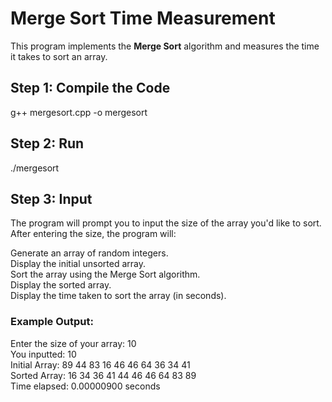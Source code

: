 # Merge Sort Time Measurement

This program implements the **Merge Sort** algorithm and measures the time it takes to sort an array.

## Step 1: Compile the Code

g++ mergesort.cpp -o mergesort

## Step 2: Run

./mergesort

## Step 3: Input

The program will prompt you to input the size of the array you'd like to sort. After entering the size, the program will:

Generate an array of random integers.  
Display the initial unsorted array.  
Sort the array using the Merge Sort algorithm.  
Display the sorted array.  
Display the time taken to sort the array (in seconds).  


### Example Output:

Enter the size of your array: 10  
You inputted: 10  
Initial Array: 89 44 83 16 46 46 64 36 34 41  
Sorted Array: 16 34 36 41 44 46 46 64 83 89  
Time elapsed: 0.00000900 seconds  
